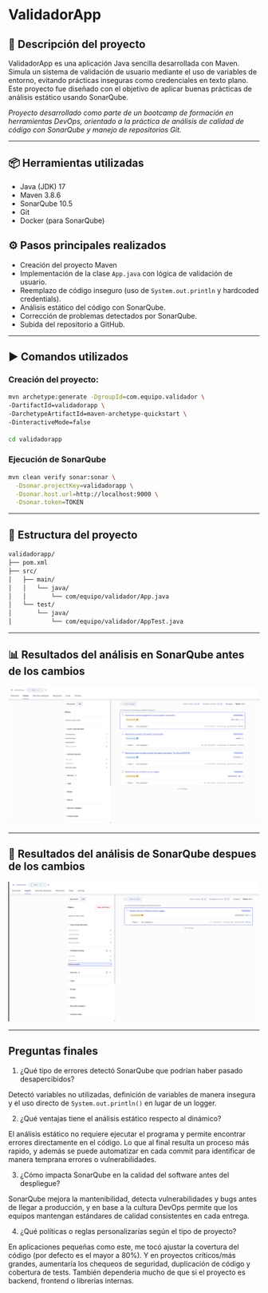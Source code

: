 # ValidadorApp

## 📌 Descripción del proyecto

ValidadorApp es una aplicación Java sencilla desarrollada con Maven. Simula un sistema de validación de usuario mediante el uso de variables de entorno, evitando prácticas inseguras como credenciales en texto plano. Este proyecto fue diseñado con el objetivo de aplicar buenas prácticas de análisis estático usando SonarQube.

*Proyecto desarrollado como parte de un bootcamp de formación en herramientas DevOps, orientado a la práctica de análisis de calidad de código con SonarQube y manejo de repositorios Git.*

---

## 📦 Herramientas utilizadas

- Java (JDK) 17  
- Maven 3.8.6  
- SonarQube 10.5  
- Git  
- Docker (para SonarQube)

## ⚙️ Pasos principales realizados
- Creación del proyecto Maven
- Implementación de la clase `App.java` con lógica de validación de usuario.
- Reemplazo de código inseguro (uso de `System.out.println` y hardcoded credentials).
- Análisis estático del código con SonarQube.
- Corrección de problemas detectados por SonarQube.
- Subida del repositorio a GitHub.

---

## ▶️ Comandos utilizados

### Creación del proyecto:

```bash
mvn archetype:generate -DgroupId=com.equipo.validador \
-DartifactId=validadorapp \
-DarchetypeArtifactId=maven-archetype-quickstart \
-DinteractiveMode=false

cd validadorapp
```

### Ejecución de SonarQube

```bash
mvn clean verify sonar:sonar \
  -Dsonar.projectKey=validadorapp \
  -Dsonar.host.url=http://localhost:9000 \
  -Dsonar.token=TOKEN
```

---

## 📁 Estructura del proyecto

```bash
validadorapp/
├── pom.xml
├── src/
│   ├── main/
│   │   └── java/
│   │       └── com/equipo/validador/App.java
│   └── test/
│       └── java/
│           └── com/equipo/validador/AppTest.java

```

---

## 📊 Resultados del análisis en SonarQube antes de los cambios

![Antes](docs/antes.png)

---

## 🐞 Resultados del análisis de SonarQube despues de los cambios

![Despues](docs/despues.png)

---

## Preguntas finales

1. ¿Qué tipo de errores detectó SonarQube que podrían haber pasado desapercibidos?

Detectó variables no utilizadas, definición de variables de manera insegura y el uso directo de `System.out.println()` en lugar de un logger.

2. ¿Qué ventajas tiene el análisis estático respecto al dinámico?

El análisis estático no requiere ejecutar el programa y permite encontrar errores directamente en el código. Lo que al final resulta un proceso más rapido, y además se puede automatizar en cada commit para identificar de manera temprana errores o vulnerabilidades.

3. ¿Cómo impacta SonarQube en la calidad del software antes del despliegue?

SonarQube mejora la mantenibilidad, detecta vulnerabilidades y bugs antes de llegar a producción, y en base a la cultura DevOps permite que los equipos mantengan estándares de calidad consistentes en cada entrega.

4. ¿Qué políticas o reglas personalizarías según el tipo de proyecto?

En aplicaciones pequeñas como este, me tocó ajustar la covertura del código (por defecto es el mayor a 80%). Y en proyectos críticos/más grandes, aumentaría los chequeos de seguridad, duplicación de código y cobertura de tests. También dependeria mucho de que si el proyecto es backend, frontend o librerías internas.
